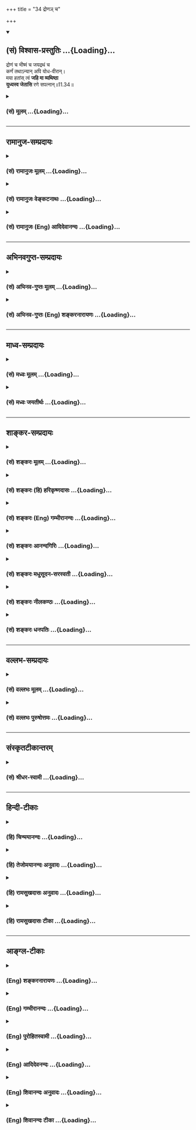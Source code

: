 +++
title = "34 द्रोणञ् च"

+++
<div class="js_include" newlevelforh1="2" title="(सं) विश्वास-प्रस्तुतिः" unfilled url="/mahAbhAratam/vyAsaH/shlokashaH/06-bhIShma-parva/03-bhagavad-gItA-parva/saMskRtam/vishvAsa-prastutiH/11_vishva-rUpa-darshana/34_droNa~n_cha.md">
<details open><summary><h2>(सं) विश्वास-प्रस्तुतिः ...{Loading}...</h2></summary>

द्रोणं च भीष्मं च जयद्रथं च  
कर्णं तथाऽन्यान् अपि योध-वीरान्।  
मया हतांस् त्वं **जहि मा व्यथिष्ठा**  
**युध्यस्व जेतासि** रणे सपत्नान्॥11.34॥
</details>
</div>
<div class="js_include collapsed" newlevelforh1="3" title="(सं) मूलम्" unfilled url="/mahAbhAratam/vyAsaH/shlokashaH/06-bhIShma-parva/03-bhagavad-gItA-parva/saMskRtam/mUlam/11_vishva-rUpa-darshana/34_droNa~n_cha.md">
<details><summary><h3>(सं) मूलम् ...{Loading}...</h3></summary>

द्रोणं च भीष्मं च जयद्रथं च  
कर्णं तथाऽन्यानपि योधवीरान्।  
मया हतांस्त्वं जहि मा व्यथिष्ठा  
युध्यस्व जेतासि रणे सपत्नान्।।11.34।।
</details>
</div>


_________________
## रामानुज-सम्प्रदायः
<div class="js_include collapsed" newlevelforh1="3" title="(सं) रामानुजः मूलम्" unfilled url="/mahAbhAratam/vyAsaH/shlokashaH/06-bhIShma-parva/03-bhagavad-gItA-parva/saMskRtam/rAmAnujaH/mUlam/11_vishva-rUpa-darshana/34_droNa~n_cha.md">
<details><summary><h3>(सं) रामानुजः मूलम् ...{Loading}...</h3></summary>

।।11.34।। द्रोणभीष्मकर्णादीन् कृतापराधतया **मया** एव हनने विनियुक्तान्
**त्वं जहि;** त्वं हन्याः एतान् गुरून् बन्धून् च **अन्यान् अपि**
भोगसक्तान् कथं हनिष्यामि इति **मा व्यथिष्ठाः;** तान् उद्दिश्य
धर्माधर्मभयेन बन्धुस्नेहेन कारुण्येन च मा व्यथां कृथाः। यतः ते
कृतापराधाः; मया एव हनने विनियुक्ताः; अतो निर्विशङ्को **युध्यस्व; रणे
सपत्नान् जेतासि;** जेष्यसि; न एतेषां वधे नृशंसतागन्धः; अपि तु जय एव
लभ्यते इत्यर्थः।

</details>
</div>
<div class="js_include collapsed" newlevelforh1="3" title="(सं) रामानुजः वेङ्कटनाथः" unfilled url="/mahAbhAratam/vyAsaH/shlokashaH/06-bhIShma-parva/03-bhagavad-gItA-parva/saMskRtam/rAmAnujaH/venkaTanAthaH/11_vishva-rUpa-darshana/34_droNa~n_cha.md">
<details><summary><h3>(सं) रामानुजः वेङ्कटनाथः ...{Loading}...</h3></summary>

  
  
।।11.34।। अर्जुनस्यास्थानस्नेहकारुण्यधर्माधर्मभयमूलंकथं भीष्मम् \[2।4\]
इत्यादिकं साक्षात्प्रतिवक्तिद्रोणं चेति। मा व्यथिष्ठाः इत्यत्र
पूजाद्यर्हान् मन्वान इति वाक्यशेषाभिप्रायेणाहगुरूनिति। गुरून् बन्धून्
भोगसक्तानिति। पदैर्धर्माधर्मभयबन्धुस्नेहकारुण्यानां हेतुप्रदर्शनम्। अत्र
च धर्माधर्मभयादिव्यर्थताहेतुरित्याहतानुद्दिश्येति। धर्माधर्मभयादिकं तु
पृष्ठतः करोमि द्रोणादयो हि तैस्तैर्हेतुभिर्दुर्जयाः शत्रवः
युद्धसिद्धिश्च चञ्चलेति भीरुरस्मीति यदि ब्रवीषि; तर्हि मा
भैषीरित्यभिप्रायेणमा व्यथिष्ठाःयुध्यस्व इत्यादिकमुच्यत इत्याहयतस्त
इति। जेतासि इत्यत्र द्वितीयया तृजन्तायोगात्तृनश्च
भविष्यदर्थत्वासिद्धेर्लुडन्ततयैकपद्यम् तत्रानद्यतनविवक्षापि
नास्तीत्यभिप्रायेणाहजेष्यसीति। शङ्कितानिष्टनिवृत्ताविष्टप्राप्तौ च
श्लोकतात्पर्यमित्याहनैतेषामिति। अर्जुनस्यापजयशङ्काभावात्मा व्यथिष्ठाः
इत्यादिकमारम्भोक्तनृशंसत्वशङ्कापरिहारार्थमिति भावः। अनुकूलेषु
ह्यानृशंस्यमित्यभिप्रायेण सपत्नशब्द इति चाभिप्रेतम्।  
  

</details>
</div>
<div class="js_include collapsed" newlevelforh1="3" title="(सं) रामानुजः (Eng) आदिदेवानन्दः" unfilled url="/mahAbhAratam/vyAsaH/shlokashaH/06-bhIShma-parva/03-bhagavad-gItA-parva/saMskRtam/rAmAnujaH/english/AdidevAnandaH/11_vishva-rUpa-darshana/34_droNa~n_cha.md">
<details><summary><h3>(सं) रामानुजः (Eng) आदिदेवानन्दः ...{Loading}...</h3></summary>

11.34 Say Drona, Bhisma, Karna, etc., who have ben chosen for destruction by me alone, as they have transgressed the law of righteousness. Be not distressed, considering, 'How can I slay these teachers, relations and others who are attached to enjoyments;' Do not be thus distressed by thinking about the right and wrong of it, or out of love and compassion for them. These persons are guilty of unrighteousness by siding with the evil-minded Duryodhana. They have been chosen by Me alone for destruction. Therefore fight without doubt.
You shall conqer your enemies in battle. In slaying them, there is not the slighest trace of cruelty. The purport is that victory is the sure result.

</details>
</div>


_________________
## अभिनवगुप्त-सम्प्रदायः
<div class="js_include collapsed" newlevelforh1="3" title="(सं) अभिनव-गुप्तः मूलम्" unfilled url="/mahAbhAratam/vyAsaH/shlokashaH/06-bhIShma-parva/03-bhagavad-gItA-parva/saMskRtam/abhinava-guptaH/mUlam/11_vishva-rUpa-darshana/34_droNa~n_cha.md">
<details><summary><h3>(सं) अभिनव-गुप्तः मूलम् ...{Loading}...</h3></summary>

।।11.33 -- 11.34।। तस्मादिति। द्रोणमिति। तदत्र भगवता +++(S तदनु भवता ; N
तदत्रभवता)+++ उत्तरं जगतो विद्याविद्यात्मनः
शुद्धाशुद्धमिश्रसंविद्बलग्रासीकारात् अभिधीयते इति प्रायशः
सूत्रितमत्राध्याये रहस्यम्। उट्टङ्कितमात्र +++(N -- मात्रं)+++ --
संवित्तिसमर्थेभ्योऽस्तु कियत्पङ्क्तिलेखनायासदौःस्थित्यमालम्भेमहि +++(K
आलम्भेमहि)+++। अत्र च यदुक्तं मया हतेषु त्वं निमित्तं यशस्वी भव इति भगवता
तत् प्रत्युक्तं यदुक्तं प्रागर्जुनेन नैतद्विद्मः,+++(;N नचैतद्विद्मः)+++
कतरन्नो वरीयः इत्यादि।

</details>
</div>
<div class="js_include collapsed" newlevelforh1="3" title="(सं) अभिनव-गुप्तः (Eng) शङ्करनारायणः" unfilled url="/mahAbhAratam/vyAsaH/shlokashaH/06-bhIShma-parva/03-bhagavad-gItA-parva/saMskRtam/abhinava-guptaH/english/shankaranArAyaNaH/11_vishva-rUpa-darshana/34_droNa~n_cha.md">
<details><summary><h3>(सं) अभिनव-गुप्तः (Eng) शङ्करनारायणः ...{Loading}...</h3></summary>

11.33-34 Tasmat etc. Drona etc. The world is of the nature of perfect
and imperfect knowledge and it is swallowed (11.completely controlled)
by the power of the perfect, imperfect and mixed Consciousness. Hence,
here an answer is given accordingly by the Bhagavat. This secret is a
almost indicated in this chapter. Yet for the benefit of those persons
who are capable of understanding only what has been clearly marked, let
us (11.Ag.) assume the misfortune of taking the trouble of writing a few
lines. What is declared by the Bhagavat - viz., 'As the foes have been
slain \[by Me\], be a token cause and win glory', this is by way of
answering to what Arjuna has said earlier viz., 'We do not know who,
amongst both of us, is more powerful than the other etc. (11.II, 6)'.

</details>
</div>


_________________
## माध्व-सम्प्रदायः
<div class="js_include collapsed" newlevelforh1="3" title="(सं) मध्वः मूलम्" unfilled url="/mahAbhAratam/vyAsaH/shlokashaH/06-bhIShma-parva/03-bhagavad-gItA-parva/saMskRtam/madhvaH/mUlam/11_vishva-rUpa-darshana/34_droNa~n_cha.md">
<details><summary><h3>(सं) मध्वः मूलम् ...{Loading}...</h3></summary>

।।11.34।। योऽस्य शिरश्छिन्नं भूमौ पातयति तच्छिरो भेत्स्यतीति
तत्पितुर्वराज्जयद्रथोऽपि विशेषेणोक्तः। प्रवरा वासवी शक्तिः इति कर्णः।

</details>
</div>
<div class="js_include collapsed" newlevelforh1="3" title="(सं) मध्वः जयतीर्थः" unfilled url="/mahAbhAratam/vyAsaH/shlokashaH/06-bhIShma-parva/03-bhagavad-gItA-parva/saMskRtam/madhvaH/jayatIrthaH/11_vishva-rUpa-darshana/34_droNa~n_cha.md">
<details><summary><h3>(सं) मध्वः जयतीर्थः ...{Loading}...</h3></summary>

।।11.34।। यद्वा जयेम यदि वा नो जयेयुः \[2।6\] इत्यस्य सन्देहेऽपि
प्रवृत्तिर्युक्ता; पक्षद्वयेऽपि फललाभादितिहतो वा \[2।37\]
इत्युत्तरमुक्तम्; इदानीं तव पराजयशङ्काऽपि नास्तीत्युच्यते -- **द्रोणं
चे**ति। तत्र द्रोणस्य धनुर्विद्याचार्यत्वेन; भीष्मस्य
स्वच्छन्दमृत्युत्वेन चाशङ्काविषयत्वाद्युक्तं योधवीरसमुदायात् पृथक्कृत्य
स्वशब्देन ग्रहणम्। जयद्रथस्य कर्णस्य च कुतः इत्यत आह -- **योऽस्येति**।
अस्य जयद्रथस्य। तच्छिरस्तस्य पातयितुः शिरः। भेत्स्यति भेत्स्यते।
तत्पितुर्जयद्रथपितुः। शक्तिरस्ति कर्णस्येति शेषः। कर्णो विशेषेणोक्त इति
वर्तते।

</details>
</div>


_________________
## शाङ्कर-सम्प्रदायः
<div class="js_include collapsed" newlevelforh1="3" title="(सं) शङ्करः मूलम्" unfilled url="/mahAbhAratam/vyAsaH/shlokashaH/06-bhIShma-parva/03-bhagavad-gItA-parva/saMskRtam/shankaraH/mUlam/11_vishva-rUpa-darshana/34_droNa~n_cha.md">
<details><summary><h3>(सं) शङ्करः मूलम् ...{Loading}...</h3></summary>

।।11.34।। --,**द्रोणं च;** येषु येषु योधेषु अर्जुनस्य आशङ्का तांस्तान्
व्यपदिशति भगवान्; मया हतानिति। तत्र द्रोणभीष्मयोः तावत् प्रसिद्धम्
आशङ्काकारणम्। द्रोणस्तु धनुर्वेदाचार्यः दिव्यास्त्रसंपन्नः; आत्मनश्च
विशेषतः गुरुः गरिष्ठः। भीष्मश्च स्वच्छन्दमृत्युः दिव्यास्त्रसंपन्नश्च
परशुरामेण द्वन्द्वयुद्धम् अगमत्; न च पराजितः। तथा जयद्रथः; यस्य पिता तपः
चरति मम पुत्रस्य शिरः भूमौ निपातयिष्यति यः; तस्यापि शिरः पतिष्यति इति।
कर्णोऽपि वासवदत्तया शक्त्या त्वमोघया संपन्नः सूर्यपुत्रः कानीनः यतः; अतः
तन्नाम्नैव निर्देशः। **मया हतान् त्वं जहि** निमित्तमात्रेण। **मा
व्यथिष्ठाः** तेभ्यः भयं मा कार्षीः। **युध्यस्व जेतासि**
दुर्योधनप्रभृतीन् **रणे** युद्धे **सपत्नान्** शत्रून्।।**संजय उवाच --,**

</details>
</div>
<div class="js_include collapsed" newlevelforh1="3" title="(सं) शङ्करः (हि) हरिकृष्णदासः" unfilled url="/mahAbhAratam/vyAsaH/shlokashaH/06-bhIShma-parva/03-bhagavad-gItA-parva/saMskRtam/shankaraH/hindI/harikRShNadAsaH/11_vishva-rUpa-darshana/34_droNa~n_cha.md">
<details><summary><h3>(सं) शङ्करः (हि) हरिकृष्णदासः ...{Loading}...</h3></summary>

।।11.34।। द्रोण आदि जिनजिन शूरवीरोंसे अर्जुनको आशङ्का थी ( जिनके कारण
पराजय होनेका डर था ) उनउनका नाम लेकर भगवान् कहते हैं कि तू मुझसे मारे
हुओंको मार इत्यादि। उनमेंसे द्रोण और भीष्मसे भय होनेका कारण प्रसिद्ध ही
है क्योंकि द्रोण तो धनुर्वेदके आचार्य दिव्य अस्त्रोंसे युक्त और
विशेषरूपसे अपने सर्वोत्तम गुरु हैं तथा भीष्म सबसे बड़े स्वेच्छामृत्यु और
दिव्य अस्त्रोंसे सम्पन्न हैं जो कि परशुरामजीके साथ द्वन्द्व युद्ध करनेपर
भी उनसे पराजित नहीं हुए। वैसा ही जयद्रथ भी है जिसका पिता इस उद्देश्यसे
तप कर रहा है कि जो कोई मेरे पुत्रका शिर भूमिपर गिरावेगा; उसका भी शिर गिर
जायगा। कर्ण भी ( बड़ा शूरवीर है ) क्योंकि वह इन्द्रद्वारा दी हुई अमोघ
शक्तिसे युक्त है और कन्यासे जन्मा हुआ सूर्यका पुत्र है; इसलिये उसके
नामका भी निर्देश किया गया है। ( अभिप्राय यह कि द्रोण; भीष्म; जयद्रथ और
कर्ण; तथा अन्यान्य शूरवीर योद्धा ) जो कि मेरेद्वारा मारे हुए,हैं; उनको
तू निमित्तमात्रसे मार; उनसे भय मत कर। युद्ध कर; तू संग्राममें
दुर्योधनादि शत्रुओंको जीतेगा।

</details>
</div>
<div class="js_include collapsed" newlevelforh1="3" title="(सं) शङ्करः (Eng) गम्भीरानन्दः" unfilled url="/mahAbhAratam/vyAsaH/shlokashaH/06-bhIShma-parva/03-bhagavad-gItA-parva/saMskRtam/shankaraH/english/gambhIrAnandaH/11_vishva-rUpa-darshana/34_droNa~n_cha.md">
<details><summary><h3>(सं) शङ्करः (Eng) गम्भीरानन्दः ...{Loading}...</h3></summary>

11.34 By saying, 'who have been killed by Me,' the Lord names Drona and
those very warriors with regard to whom Arjuna had (his) doubts. Now
then, uncertainty with regard to Drona and Bhisma is well-founded. Drona
was the teacher of the science of archery, and was eipped with heavenly
weapons; and particularly, he was his (Arjuna's) own teacher and most
respected. Bhisma was destined to die at will, and possessed heavenly
weapons. He fought a duel with Parasurama and remained unvanished. So
also Jayadratha-whose father was performing an austerity with the idea
that anyone who made his son's head fall on the ground would have even
his own head fall. Since Karna also was eipped with an unerring spear
given by Indra, and was a son of the Sun, born of a maiden (Kunti),
therefore he is referred to by his own name itself. As a mere
instrument, tvam, you; jahi, destory them; who have been hatan, killed;
maya, by Me. Ma, do not; vyathisthah, be afraid of them. Yuddhyasva,
fight. Jetasi, you shall coner; the sapatnan, enemies-Duryodhana and
others; rane, in battle.

</details>
</div>
<div class="js_include collapsed" newlevelforh1="3" title="(सं) शङ्करः आनन्दगिरिः" unfilled url="/mahAbhAratam/vyAsaH/shlokashaH/06-bhIShma-parva/03-bhagavad-gItA-parva/saMskRtam/shankaraH/AnandagiriH/11_vishva-rUpa-darshana/34_droNa~n_cha.md">
<details><summary><h3>(सं) शङ्करः आनन्दगिरिः ...{Loading}...</h3></summary>

।।11.34।। मयैवेत्यादिनोक्तं प्रपञ्चयति -- **द्रोणं चेति।** किमिति
कतिचिदेवात्र द्रोणादयो गण्यन्ते तत्राह -- **येष्विति।** द्रोणादिषु कुतः
शङ्केत्याशङ्क्य द्वयोः शङ्कानिमित्तमाह -- **तत्रेत्यादिना।**
जयद्रथेऽपि,शङ्कानिमित्तमाह -- **तथेति।** दिव्यास्त्रसंपन्न इति संबन्धः।
तत्र शङ्कायां कारणान्तरमाह -- **यस्येति।** कर्णेऽपि तत्कारणत्वं कथयति --
**कर्णोऽपीति।** पूर्ववदेव संबन्धः। हेत्वन्तरमाह -- **वासवेति।** सा
खल्वमोघा पुरुषमेकमत्यन्तसमर्थं घातयित्वैव निवर्तते। जन्मनापि तस्य
शङ्कनीयत्वमाह -- **सूर्येति।** कुन्ती हि कन्यावस्थायांमन्त्रप्रभावं
ज्ञातुमादित्यमाजुहाव ततस्तस्यामेवावस्थायामयमुद्बभूव तदाह -- **कानीन
इति।** एतदेवाभिप्रेत्य कर्णग्रहणमित्याह -- **यत इति।** उक्तेष्वन्येषु च
न त्वया शङ्कितव्यमित्याह -- **मयेति।**

</details>
</div>
<div class="js_include collapsed" newlevelforh1="3" title="(सं) शङ्करः मधुसूदन-सरस्वती" unfilled url="/mahAbhAratam/vyAsaH/shlokashaH/06-bhIShma-parva/03-bhagavad-gItA-parva/saMskRtam/shankaraH/madhusUdana-sarasvatI/11_vishva-rUpa-darshana/34_droNa~n_cha.md">
<details><summary><h3>(सं) शङ्करः मधुसूदन-सरस्वती ...{Loading}...</h3></summary>

।।11.34।। ननु द्रोणो ब्राह्मणोत्तमो धनुर्वेदाचार्यो मम गुरुर्विशेषेण च
दिव्यास्त्रसंपन्नः। तथा भीष्मः स्वच्छन्दमृत्युर्दिव्यास्त्रसंपन्नश्च
परशुरामेण द्वन्द्वयुद्धमुपगम्यापि न पराजितः। तथा यस्य पिता
वृद्धक्षत्रस्तपश्चरति मम पुत्रस्य शिरो यो भूमौ पातयिष्यति तस्यापि
शिरस्तत्कालं भूमौ पतिष्यतीति स जयद्रथोऽपि जेतुमशक्यः स्वयमपि
महादेवाराधनपरो दिव्यास्त्रसंपन्नश्च। तथा कर्णोऽपि स्वयं
सूर्यसमस्तदाराधनेन दिव्यास्त्रसंपन्नश्च वासवदत्तया चैकपुरुषघातिन्या
मोघीकर्तुमशक्यया शक्त्या विशिष्टः। तथा कृपाश्वत्थामभूरिश्रवःप्रभृतयो
महानुभावाः सर्वथा दुर्जया एव एतेषु सत्सु कथं जित्वा शत्रून्राज्यं
भोक्ष्ये कथं वा यशो लप्स्य इत्याशङ्कामर्जुनस्यापनेतुमाह
तदाशङ्काविषयान्नामभिः कथयन् -- द्रोणं चेति। वीरान्
द्रोणादींस्त्वदाशङ्काविषयीभूतान्सर्वानेव योधवीरान्कालात्मना मया हतानेवं
त्वं जहि। हतानां हनने को वा परिश्रमः। अतो माव्यथिष्ठाः कथमेवं
शक्ष्यामीति व्यथां भयनिमित्तां पीडां मागाः। भयं त्यक्त्वा युध्यस्व।
जेतासि जेष्यस्यचिरेणैव रणे संग्रामे सपत्नान् सर्वानपि शत्रून्। अत्र
द्रोणं च भीष्मं च जयद्रथं चेति चकारत्रयेण पूर्वोक्ताजेयत्वशङ्कानूद्यते।
तथाशब्देन कर्णोऽपि अन्यानपि योधवीरानित्यत्रापिशब्देन तस्मात् कुतोपि
स्वस्य पराजयं वधनिमित्तं पापं च माशङ्किष्ठा इत्यभिप्रायः। कथं भीष्ममहं
संख्ये द्रोणं च मधुसूदन। इषुभिः प्रतियोत्स्यामि पूजार्हौ
इत्यत्रेवात्रापि समुदायान्वयानन्तरं प्रत्येकान्वयो द्रष्टव्यः।

</details>
</div>
<div class="js_include collapsed" newlevelforh1="3" title="(सं) शङ्करः नीलकण्ठः" unfilled url="/mahAbhAratam/vyAsaH/shlokashaH/06-bhIShma-parva/03-bhagavad-gItA-parva/saMskRtam/shankaraH/nIlakaNThaH/11_vishva-rUpa-darshana/34_droNa~n_cha.md">
<details><summary><h3>(सं) शङ्करः नीलकण्ठः ...{Loading}...</h3></summary>

।।11.34।। मा व्यथिष्ठाः एते महान्तः कथं हन्तुं शक्या इत्याकुलीभावं मागा
इत्यर्थः। जेतासि जेष्यसि सपत्नाञ्शत्रून्।

</details>
</div>
<div class="js_include collapsed" newlevelforh1="3" title="(सं) शङ्करः धनपतिः" unfilled url="/mahAbhAratam/vyAsaH/shlokashaH/06-bhIShma-parva/03-bhagavad-gItA-parva/saMskRtam/shankaraH/dhanapatiH/11_vishva-rUpa-darshana/34_droNa~n_cha.md">
<details><summary><h3>(सं) शङ्करः धनपतिः ...{Loading}...</h3></summary>

।।11.34।। येषु येषु योधेष्वर्जुनस्याशङ्का तांस्तान्वयपदिशति। द्रोणं च
धनुर्वेदाचार्यं दिव्यास्त्रसंपन्न आत्मनश्च विशेषतो गुरुं; भीष्मं च
स्वच्छन्द मृत्युं दिव्यास्त्रसंपन्नं परशुरामेणापि
द्वन्द्वयुद्धेऽपराजितं; जयद्रथं च यस्य पिता तपश्चरति मम पुत्रस्य शिरो
भूमौ यः पातयिष्यति तस्यापि शिरः पतिष्यतीति तं; कर्णं च कल्यया कुन्त्या
संतुष्टाद्दुर्वाससो लब्धेन मन्त्रेणाहूतात्सूर्यादुत्पादितं इन्द्रदत्तया
शक्त्या त्वमोघया दिव्यास्त्रैश्च संपन्नं; तथान्यानपि
योधमुख्यान्भगदत्तादीन्मया कालरुपेण हतान् निमित्तमात्रेण त्वं जहि। अतो मा
व्यथिष्ठास्तेभ्यो भयं मा कार्षीः। भयं त्यक्त्वा च युध्यस्व। यतः
सपत्नान्; शत्रून्दुर्योधनादीन् रणे युद्धे निःसंशयं जेतासि।

</details>
</div>


_________________
## वल्लभ-सम्प्रदायः
<div class="js_include collapsed" newlevelforh1="3" title="(सं) वल्लभः मूलम्" unfilled url="/mahAbhAratam/vyAsaH/shlokashaH/06-bhIShma-parva/03-bhagavad-gItA-parva/saMskRtam/vallabhaH/mUlam/11_vishva-rUpa-darshana/34_droNa~n_cha.md">
<details><summary><h3>(सं) वल्लभः मूलम् ...{Loading}...</h3></summary>

।।11.34।। पूर्वशङ्काऽधुना न कार्येत्याह -- द्रोणमिति। येभ्यस्त्वं
पूर्वमशङ्किथास्तानेतान् मया हतप्रायान्कालदृष्ट्या प्रारब्धकर्मणा
जीवितशेषान् जहि। एवं रणे सपत्नान् जेष्यसि। ततो युद्धधर्मं कुरु।

</details>
</div>
<div class="js_include collapsed" newlevelforh1="3" title="(सं) वल्लभः पुरुषोत्तमः" unfilled url="/mahAbhAratam/vyAsaH/shlokashaH/06-bhIShma-parva/03-bhagavad-gItA-parva/saMskRtam/vallabhaH/puruShottamaH/11_vishva-rUpa-darshana/34_droNa~n_cha.md">
<details><summary><h3>(सं) वल्लभः पुरुषोत्तमः ...{Loading}...</h3></summary>

  
  
।।11.34।। द्रोणो ब्राह्मणत्वाद्भगवता कथं वध्यः तथा भीष्मो भक्तः; तथैव
जयद्रथः शिवात्प्राप्तप्रसादः; कर्णः कुन्तीपुत्रः; एतेषाममारणे कथं जयो
भवेत् अतस्तन्नाम्ना प्राह -- द्रोणं चेति। च पुनः। ब्राह्मणमपि द्रोणं;
भीष्मं च भक्तमपि; जयद्रथं चकारेण प्राप्तवरमपि; कर्णं च कुन्तीपुत्रमपि
तथाभूतानन्यानपि योधवीरान् युद्धविशारदान् मया हतांस्त्वं जहि मारय।
स्वहतत्वोक्त्याइषुभिः कथं पूजार्हान् प्रति योत्स्यामि \[2।4\] इति यत्
पूर्वमुक्तं स दोषोऽत्रानुकूल्यकरणेन निवारितः। यत एते मया हता अतो
निश्शङ्कं युद्ध्यस्वः रणे सपत्नान् शत्रून् जेतासि जेष्यसि।  
  

</details>
</div>


_________________
## संस्कृतटीकान्तरम्
<div class="js_include collapsed" newlevelforh1="3" title="(सं) श्रीधर-स्वामी" unfilled url="/mahAbhAratam/vyAsaH/shlokashaH/06-bhIShma-parva/03-bhagavad-gItA-parva/saMskRtam/shrIdhara-svAmI/11_vishva-rUpa-darshana/34_droNa~n_cha.md">
<details><summary><h3>(सं) श्रीधर-स्वामी ...{Loading}...</h3></summary>

।।11.34।। न चैतद्विद्मः कतरन्नो गरीयः इत्यादिर्या शङ्का सापि न
कार्येत्याह **-- द्रोणं चोति।** येभ्यस्त्वं शङ्कसे तान्द्रोणादीन्मयैव
हतांस्त्वं जहि घातय। मा व्यथिष्ठाः शोकं मा कार्षीः। सपत्नान् शत्रूत्रणे
युद्धे निश्चितं जेतासि जेष्यसि।

</details>
</div>


_________________
## हिन्दी-टीकाः
<div class="js_include collapsed" newlevelforh1="3" title="(हि) चिन्मयानन्दः" unfilled url="/mahAbhAratam/vyAsaH/shlokashaH/06-bhIShma-parva/03-bhagavad-gItA-parva/hindI/chinmayAnandaH/11_vishva-rUpa-darshana/34_droNa~n_cha.md">
<details><summary><h3>(हि) चिन्मयानन्दः ...{Loading}...</h3></summary>

।।11.34।। यहाँ भगवान् श्रीकृष्ण अर्जुन को सीधे और स्पष्ट शब्दों में
आश्वस्त करते हैं कि उसको उठ खड़े होकर काल के आश्रय से सफलता और वैभव को
प्राप्त करना चाहिए। अधर्मियों की शक्ति और सार्मथ्य कितनी ही अधिक क्यों न
हो; लोक क्षयकारी महाकाल की शक्ति ने पहले ही उन्हें मार दिया है। अर्जुन
को केवल आगे बढ़कर एक वीर पुरुष की भूमिका निभाते हुए विजय के मुकुट को
प्राप्त कर लेना है। हे सव्यसाचिन् मेरे द्वारा ये मारे ही हुए हैं; तुम
केवल निमित्त बनो। वस्तुत; प्रत्येक विचारशील पुरुष को इस तथ्य का स्पष्ट
ज्ञान होता है कि जीवन में वह ईश्वर के हाथों में केवल एक निमित्त ही है।
परन्तु; सामान्यत हम इस तथ्य को स्वीकार करने को तैयार नहीं होते; क्योंकि
हमारा गर्वभरा अभिमान इतनी सरलता से निवृत्त नहीं होता कि हमारा शुद्ध
दिव्य स्वरूप अपनी सर्वशक्ति से हमारे द्वारा कार्य कर सके। जीवन के सभी
कार्य क्षेत्रों में प्राप्त की गयी उपलब्धियों पर यदि हम विचार करें; तो
हमें ज्ञात होगा कि प्रत्येक उपलब्धि में प्रकृति के योगदान की तुलना में
हमारा योगदान अत्यन्त क्षुद्र और नगण्य है। अधिकसेअधिक हम केवल उन वस्तुओं
का संयोग या मिश्रण ही कर सकते हैं; जो पहले से ही विद्यमान हैं; और इस
संयोग के फलस्वरूप उनमें पूर्व निहित गुणों को व्यक्त करा सकते हैं। फिर भी
हमारा अभिमान यह होता है कि हमने उस फल को उत्पन्न किया हैरेडियो; वायुयान;
इंजिन; जीवन संरक्षक औषधयां; संक्षेप में; यह सम्पूर्ण नवीन जगत्; और
प्रगति में इसकी उपलब्धियां ये सब ईश्वर की गोद में बैठे बच्चों के खेल के
अतिरिक्त और कुछ नहीं हैं। ईश्वर ने ही हमारे लिए विद्युत्; लोहा; आकाश;
वायु इत्यादि उपलब्ध कराये और हमें उसका उपयोग करने के लिए स्वीकृति और
स्वतन्त्रता प्रदान की। इन मूलभूत वस्तुओं के बिना कोई भी उपलब्धि संभव
नहीं हो सकती और उपलब्धि का अर्थ है; ईश्वर प्रदत्त वस्तुओं का
बुद्धिमत्तापूर्वक समायोजन करना। शरणागति तथा ईश्वर का अखण्ड स्मरण करते हुए
जगत् की सेवा करने के सिद्धांतों को ऐसी व्यर्थ की कल्पनाएं नहीं समझना
चाहिए जो जगत् की भौतिक सत्यता से पलायन करने के लिए विधान की गयी हों।
जगत् में कुशलतापूर्वक कार्य करके सफलता पाने के लिए मनुष्य़ को अपनी
योग्यता और स्वभाव को ऊँचा उठाना आवश्यक है। अखण्ड ईश्वर स्मरण वह साधन है;
जिसके द्वारा हम अपने मन को सदा अथक उत्साह और आनन्दपूर्ण प्रेरणा के भाव
में रख सकते हैं। अहंकारी के लिए यह जगत् एक बोझ या समस्या बना होता है। जिस
सीमा तक अहंकार स्वयं को किसी महान् और श्रेष्ठ आदर्श के प्रति समर्पित कर
देता है; उसी सीमा में यह जगत् और उसकी उपलब्धियां प्राप्त करना सरल और
निश्चित सफलता का खेल बन जाता है। इसके पूर्व भी गीता में अनेक स्थलों पर
स्पष्टत सूचित किया गया है कि अहंकार के समर्पण से हममें स्थित महानतर
क्षमताओं को व्यक्त किया जा सकता है। उसी विचार को यहाँ दोहराया गया है।
सम्पूर्ण सेना को यहाँ अपनी वीरता की भूमिका निभाने के लिए आमन्त्रित किया
गया है। ईश्वर के हाथों में वे निमित्त बने और राजमुकुट तथा वैभव को वेतन
के रूप में प्राप्त करें। अर्जुन को कौरव पक्ष के कुछ प्रधान और श्रेष्ठ
पुरुषों से विशेष भय था। यहाँ भगवान् उनका नामोल्लेख करके बताते हैं कि ये
वीर पुरुष भी सर्वभक्षक काल के द्वारा मारे जा चुके हैं। द्रोणाचार्य अर्जुन
के गुरु थे; जिन्होंने उसे धनुर्विद्या सिखायी थी। उसके पास कुछ विशेष
शस्त्रास्त्र थे और अर्जुन उनका विशेष रूप से आदर और सम्मान करता था।
भीष्मपितामह को स्वेच्छा से मरण प्राप्ति का वरदान मिला हुआ था; तथा उनके
पास भी अत्यन्त शक्तिशाली दिव्यास्त्र थे। एक बार उन्होंने वीर परशुराम तक
को धूल चटा दी थी। जयद्रथ की अजेयता का कारण उसके पिता द्वारा किया जा रहा
तप था। उन्होंने यह दृढ़ निश्चय किया था कि जो कोई भी व्यक्ति मेरे पुत्र
जयद्रथ का शिर पृथ्वी पर गिरायेगा; उस व्यक्ति का शिर भी नीचे गिर पड़ेगा।
कर्ण से भय का कारण यह था कि उसे भी इन्द्र से दिव्यास्त्र प्राप्त हुआ था।
उपर्युक्त कारणों से स्पष्ट होता है कि भगवान् ने इन चारों पुरुषों का ही
विशेषत उल्लेख क्यों किया है। ये महारथी लोग भी काल का ग्रास बन चुके थे;
अत अर्जुन को चाहिए कि वह राजसिंहासन की ओर अग्रसर हो और सम्पूर्ण वैभव का
स्वामी बन जाये। यह स्वाभाविक है कि जब मनुष्य की किसी तीव्र इच्छा को पूर्ण
कर दिया जाता है; तो वह अकस्मात् अपने दयालु संरक्षक की स्तुति और प्रशंसा
करने लगता है

</details>
</div>
<div class="js_include collapsed" newlevelforh1="3" title="(हि) तेजोमयानन्दः अनुवादः" unfilled url="/mahAbhAratam/vyAsaH/shlokashaH/06-bhIShma-parva/03-bhagavad-gItA-parva/hindI/tejomayAnandaH/anuvAdaH/11_vishva-rUpa-darshana/34_droNa~n_cha.md">
<details><summary><h3>(हि) तेजोमयानन्दः अनुवादः ...{Loading}...</h3></summary>

।।11.34।। द्रोण, भीष्म, जयद्रथ, कर्ण तथा और भी बहुत से मेरे द्वारा मारे
गये वीर योद्धाओं को तुम मारो; भय मत करो; युद्ध करो; तुम युद्ध में
शत्रुओं को जीतोगे।।

</details>
</div>
<div class="js_include collapsed" newlevelforh1="3" title="(हि) रामसुखदासः अनुवादः" unfilled url="/mahAbhAratam/vyAsaH/shlokashaH/06-bhIShma-parva/03-bhagavad-gItA-parva/hindI/rAmasukhadAsaH/anuvAdaH/11_vishva-rUpa-darshana/34_droNa~n_cha.md">
<details><summary><h3>(हि) रामसुखदासः अनुवादः ...{Loading}...</h3></summary>

।।11.34।। द्रोण, भीष्म, जयद्रथ और कर्ण तथा अन्य सभी मेरे द्वारा मारे हुए
शूरवीरोंको तुम मारो। तुम व्यथा मत करो और युद्ध करो। युद्धमें तुम
निःसन्देह वैरियोंको जीतोगे।

</details>
</div>
<div class="js_include collapsed" newlevelforh1="3" title="(हि) रामसुखदासः टीका" unfilled url="/mahAbhAratam/vyAsaH/shlokashaH/06-bhIShma-parva/03-bhagavad-gItA-parva/hindI/rAmasukhadAsaH/TIkA/11_vishva-rUpa-darshana/34_droNa~n_cha.md">
<details><summary><h3>(हि) रामसुखदासः टीका ...{Loading}...</h3></summary>

।।11.34।।***व्याख्या--*'द्रोणं च भीष्मं च जयद्रथं च कर्णं तथान्यानपि
योधवीरान् मया हतांस्त्वं जहि'--**तुम्हारी दृष्टिमें गुरु द्रोणाचार्य,
पितामह भीष्म, जयद्रथ और कर्ण तथा अन्य जितने प्रतिपक्षके नामी शूरवीर हैं,
जिनपर विजय करना बड़ा कठिन काम है **(टिप्पणी प₀ 597),**उन सबकी आयु
समाप्त हो चुकी है अर्थात् वे सब कालरूप मेरे द्वारा मारे जा चुके हैं।
इसलिये हे अर्जुन ! मेरे द्वारा मारे हुए शूरवीरोंको तुम मार दो। भगवान्के
द्वारा पूर्वश्लोकमें **'मयैवैते निहताः पूर्वमेव'** और यहाँ **'मया
हतांस्त्वं जहि'** कहनेका तात्पर्य यह है कि तुम इनपर विजय करो, पर विजयका
अभिमान मत करो; क्योंकि ये सब-के-सब मेरे द्वारा पहलेसे ही मारे हुए
हैं।**'मा व्यथिष्ठा युध्यस्व'--**अर्जुन पितामह भीष्म और गुरु
द्रोणाचार्यको मारनेमें पाप समझते थे, यही अर्जुनके मनमें व्यथा थी। अतः
भगवान् कह रहे हैं कि वह व्यथा भी तुम मत करो अर्थात् भीष्म और द्रोण आदिको
मारनेसे हिंसा आदि दोषोंका विचार करनेकी तुम्हें किञ्चिन्मात्र भी आवश्यकता
नहीं है। तुम अपने क्षात्रधर्मका अनुष्ठान करो अर्थात् युद्ध करो। इसका
त्याग मत करो।  
  
**'जेतासि रणे सपत्नान्'--**इस युद्धमें तुम वैरियोंको जीतोगे। ऐसा कहनेका
तात्पर्य है कि पहले (गीता 2। 6 में) अर्जुनने कहा था कि हम उनको जीतेंगे
या वे हमें जीतेंगे -- इसका हमें पता नहीं। इस प्रकार अर्जुनके मनमें
सन्देह था। यहाँ ग्यारहवें अध्यायके आरम्भमें भगवान्ने अर्जुनको विश्वरूप
देखनेकी आज्ञा दी, तो उसमें भगवान्ने कहा कि तुम और भी जो कुछ देखना चाहो,
वह देख लो (11। 7) अर्थात् किसकी जय होगी और किसकी पराजय होगी -- यह भी तुम
देख लो। फिर भगवान्ने विराट्रूपके अन्तर्गत भीष्म, द्रोण और कर्णके नाशकी
बात दिखा दी और इस श्लोकमें वह बात स्पष्टरूपसे कह दी कि युद्धमें
निःसन्देह तुम्हारी विजय होगी।  
  
**विशेष बात**  
  
साधकको अपने साधनमें बाधकरूपसे नाशवान् पदार्थोंका, व्यक्तियोंका जो आकर्षण
दीखता है, उससे वह घबरा जाता है कि मेरा उद्योग कुछ भी काम नहीं कर रहा है;
अतः यह आकर्षण कैसे मिटे ! भगवान्,**'मयैवैते निहताः पूर्वमेव'** और **'मया
हतांस्त्वं जहि'** पदोंसे ढाढ़स बँधाते हुए मानो यह आश्वासन देते हैं कि
तुम्हारेको अपने साधनमें जो वस्तुओँ आदिका आकर्षण दिखायी देता है और
वृत्तियाँ खराब होती हुई दीखती हैं, ये सब-के-सब विघ्न नाशवान् हैं और मेरे
द्वारा नष्ट किये हुए हैं। इसलिये साधक इनको महत्त्व न दे।

</details>
</div>


_________________
## आङ्ग्ल-टीकाः
<div class="js_include collapsed" newlevelforh1="3" title="(Eng) शङ्करनारायणः" unfilled url="/mahAbhAratam/vyAsaH/shlokashaH/06-bhIShma-parva/03-bhagavad-gItA-parva/english/shankaranArAyaNaH/11_vishva-rUpa-darshana/34_droNa~n_cha.md">
<details><summary><h3>(Eng) शङ्करनारायणः ...{Loading}...</h3></summary>

11.34. Slay Drona and Bhisma, and Jayadratha, and Karna as well as the other heroes of the world-all already slain by Me. Do not get distressed; fight; you shall vanish enemies in the battle.

</details>
</div>
<div class="js_include collapsed" newlevelforh1="3" title="(Eng) गम्भीरानन्दः" unfilled url="/mahAbhAratam/vyAsaH/shlokashaH/06-bhIShma-parva/03-bhagavad-gItA-parva/english/gambhIrAnandaH/11_vishva-rUpa-darshana/34_droNa~n_cha.md">
<details><summary><h3>(Eng) गम्भीरानन्दः ...{Loading}...</h3></summary>

11.34 You destroy Drona and Bhisma, and Jayadratha and Karna as also the other heroic warriors who have been killed by Me. Do not be afraid.
Fight! You shall coner the enemies in battle.

</details>
</div>
<div class="js_include collapsed" newlevelforh1="3" title="(Eng) पुरोहितस्वामी" unfilled url="/mahAbhAratam/vyAsaH/shlokashaH/06-bhIShma-parva/03-bhagavad-gItA-parva/english/purohitasvAmI/11_vishva-rUpa-darshana/34_droNa~n_cha.md">
<details><summary><h3>(Eng) पुरोहितस्वामी ...{Loading}...</h3></summary>

11.34 Drona and Bheeshma, Jayadratha and Karna, and other brave warriors
- I have condemned them all. Destroy them; fight and fear not. Thy foes shall be crushed."

</details>
</div>
<div class="js_include collapsed" newlevelforh1="3" title="(Eng) आदिदेवनन्दः" unfilled url="/mahAbhAratam/vyAsaH/shlokashaH/06-bhIShma-parva/03-bhagavad-gItA-parva/english/AdidevanandaH/11_vishva-rUpa-darshana/34_droNa~n_cha.md">
<details><summary><h3>(Eng) आदिदेवनन्दः ...{Loading}...</h3></summary>

11.34 Slay Drona, Bhisma, Jayadratha, Karna as well as other mighty warriors, who have been doomed by Me. Do not feel distressed. Fight, You shall coner your rivals in the battle.

</details>
</div>
<div class="js_include collapsed" newlevelforh1="3" title="(Eng) शिवानन्दः अनुवादः" unfilled url="/mahAbhAratam/vyAsaH/shlokashaH/06-bhIShma-parva/03-bhagavad-gItA-parva/english/shivAnandaH/anuvAdaH/11_vishva-rUpa-darshana/34_droNa~n_cha.md">
<details><summary><h3>(Eng) शिवानन्दः अनुवादः ...{Loading}...</h3></summary>

11.34 Drona, Bhishma, Jayadratha, Karna and other brave warriors these are already slain by Me: do thou kill; be not distressed with fear;
fight and thou shalt coner thy enemies in battle.

</details>
</div>
<div class="js_include collapsed" newlevelforh1="3" title="(Eng) शिवानन्दः टीका" unfilled url="/mahAbhAratam/vyAsaH/shlokashaH/06-bhIShma-parva/03-bhagavad-gItA-parva/english/shivAnandaH/TIkA/11_vishva-rUpa-darshana/34_droNa~n_cha.md">
<details><summary><h3>(Eng) शिवानन्दः टीका ...{Loading}...</h3></summary>

11.34 द्रोणम् Drona; च and; भीष्मम् Bhishma; च and; जयद्रथम् Jayadratha;
च and; कर्णम् Karna; तथा also; अन्यान् others; अपि also; योधवीरान् brave warriors; मया by Me; हतान् slain; त्वम् thou; जहि do kill; मा not;
व्यथिष्ठाः be distressed with fear; युध्यस्व fight; जेतासि shall coner;
रणे in the battle; सपत्नान् the enemies.Commentary Already slain by Me Therefore; O Arjuna; you need not be afraid of incurring sin by killing them.Drona had celestial weapons. He was Arjunas teacher in the science of archery. He was Arjunas beloved and greatest Guru. Bhishma also possessed celetial weapons. He could die only if and when he wanted to die. He once faught singlehanded with Lord Parasurama and was not defeated. So powerful was he.The father of Jayadratha performed penance with a resolve the head of the man who may cause the head of my son to fall on the ground; shall also fall. During the war; however; Arjunas arrow cuts the head and drops it on the lap of the father who;
inadvertently; makes it fall on the ground he too dies at once. Karna;
the son of the Sungod; had obtained an unerring missile from Indra.

</details>
</div>
